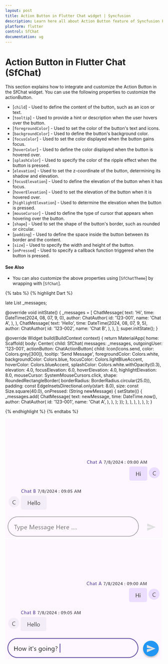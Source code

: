 ```yaml
---
layout: post
title: Action Button in Flutter Chat widget | Syncfusion
description: Learn here all about Action Button feature of Syncfusion Flutter Chat (SfChat) widget.
platform: flutter
control: SfChat
documentation: ug
---
```


# Action Button in Flutter Chat (SfChat)
This section explains how to integrate and customize the Action Button in the SfChat widget. You can use the following properties 
to customize the actionButton.

* [`child`] - Used to define the content of the button, such as an icon or text.
* [`tooltip`] - Used to provide a hint or description when the user hovers over the button.
* [`foregroundColor`] - Used to set the color of the button's text and icons.
* [`backgroundColor`] - Used to define the button's background color.
* [`focusColor`] - Used to set the color displayed when the button gains focus.
* [`hoverColor`] - Used to define the color displayed when the button is hovered over.
* [`splashColor`] - Used to specify the color of the ripple effect when the button is pressed.
* [`elevation`] - Used to set the z-coordinate of the button, determining its shadow and elevation.
* [`focusElevation`] - Used to define the elevation of the button when it has focus.
* [`hoverElevation`] - Used to set the elevation of the button when it is hovered over.
* [`highlightElevation`] - Used to determine the elevation when the button is pressed.
* [`mouseCursor`] - Used to define the type of cursor that appears when hovering over the button.
* [`shape`] - Used to set the shape of the button's border, such as rounded or circular.
* [`padding`] - Used to define the space inside the button between its border and the content.
* [`size`] - Used to specify the width and height of the button.
* [`onPressed`] - Used to specify a callback function triggered when the button is pressed.

#### See Also

* You can also customize the above properties using [`SfChatTheme`] by wrapping with [`SfChat`].

{% tabs %}
{% highlight Dart %}

late List<ChatMessage> _messages;

@override
void initState() {
  _messages = <ChatMessage>[
    ChatMessage(
      text: 'Hi',
      time: DateTime(2024, 08, 07, 9, 0),
      author: ChatAuthor(
        id: '123-001',
        name: 'Chat A',
      ),
    ),
    ChatMessage(
      text: 'Hello',
      time: DateTime(2024, 08, 07, 9, 5),
      author: ChatAuthor(
        id: '123-002',
        name: 'Chat B',
      ),
    ),
  ];
  super.initState();
}

@override
Widget build(BuildContext context) {
  return MaterialApp(
    home: Scaffold(
      body: Center(
        child: SfChat(
          messages: _messages,
          outgoingUser: '123-001',
          actionButton: ChatActionButton(
            child: Icon(Icons.send, color: Colors.grey[300]),
            tooltip: 'Send Message',
            foregroundColor: Colors.white,
            backgroundColor: Colors.blue,
            focusColor: Colors.lightBlueAccent,
            hoverColor: Colors.blueAccent,
            splashColor: Colors.white.withOpacity(0.3),
            elevation: 4.0,
            focusElevation: 6.0,
            hoverElevation: 4.0,
            highlightElevation: 8.0,
            mouseCursor: SystemMouseCursors.click,
            shape: RoundedRectangleBorder(
                borderRadius: BorderRadius.circular(25.0)),
            padding: const EdgeInsetsDirectional.only(start: 8.0),
            size: const Size.square(40.0),
            onPressed: (String newMessage) {
              setState(() {
                _messages.add(
                  ChatMessage(
                    text: newMessage,
                    time: DateTime.now(),
                    author: ChatAuthor(
                      id: '123-001',
                      name: 'Chat A',
                    ),
                  ),
                );
              });
            },
          ),
        ),
      ),
    ),
  );
}

{% endhighlight %}
{% endtabs %}

![Chat actionButton support](images/action-button/actionbutton-disabled.png)
![Chat actionButton support](images/action-button/actionbutton-background.png)